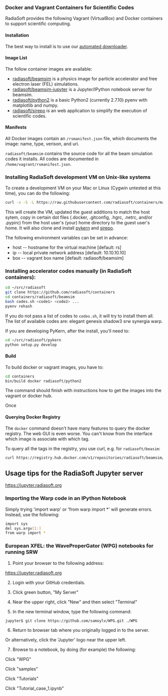 ### Docker and Vagrant Containers for Scientific Codes

RadiaSoft provides the following Vagrant (VirtualBox) and Docker
containers to support scientific computing.

#### Installation

The best way to install is to use our
[automated downloader](https://github.com/radiasoft/download).

#### Image List

The follow container images are available:

* [radiasoft/beamsim](https://github.com/radiasoft/container-beamsim)
  is a physics image for particle accelerator and free electron laser (FEL) simulations.
* [radiasoft/beamsim-jupyter](https://github.com/radiasoft/container-beamsim-jupyter)
  is a Jupyter/IPython notebook server for beamsim.
* [radiasoft/python2](https://github.com/radiasoft/containers-python2)
  is a basic Python2 (currently 2.7.10) pyenv with matplotlib and numpy.
* [radiasoft/sirepo](https://github.com/radiasoft/containers/tree/master/radiasoft/sirepo)
  is an web application to simplify the execution of scientific codes.

#### Manifests

All Docker images contain an `/rsmanifest.json` file, which documents
the image: name, type, verison, and uri.

`radiasoft/beamsim` contains the source code for all the beam
simulation codes it installs. All codes are documented in
`/home/vagrant/rsmanifest.json`.

### Installing RadiaSoft development VM on Unix-like systems

To create a development VM on your Mac or Linux (Cygwin untested at this time), you
can do the following:

```sh
curl -s -S -L https://raw.githubusercontent.com/radiasoft/containers/master/bin/vagrant-up-dev | bash
```

This will create the VM, updated the guest additions to match the host sytem,
copy in certain dot files (.docker, .gitconfig, .hgrc, .netrc, and/or .pypirc)
from the host user's (your) home directory to the guest user's home. It will
also clone and install [pykern](https://github.com/radiasoft/pykern)
and [sirepo](https://github.com/radiasoft/sirepo).

The following environment variables can be set in advance:

* host -- hostname for the virtual machine [default: rs]
* ip -- local private network address [default: 10.10.10.10]
* box -- vagrant box name [default: radiasoft/beamsim]

### Installing accelerator codes manually (in RadiaSoft containers):

```bash
cd ~/src/radiasoft
git clone https://github.com/radiasoft/containers
cd containers/radiasoft/beamsim
bash codes.sh <code1> <code2> ...
pyenv rehash
```

If you do not pass a list of codes to `codes.sh`,
it will try to install them all.  The list of available codes
are: elegant genesis shadow3 srw synergia warp.

If you are developing PyKern, after the install, you'll need to:

```bash
cd ~/src/radiasoft/pykern
python setup.py develop
```

#### Build

To build docker or vagrant images, you have to:

```bash
cd containers
bin/build docker radiasoft/python2
```

The command should finish with instructions how to get the images
into the vagrant or docker hub.

Once

#### Querying Docker Registry

The `docker` command doesn't have many features to query the docker registry.
The web GUI is even worse. You can't know from the interface which image is
associate with which tag.

To query all the tags in the registry, you use curl, e.g. for `radiasoft/beasim`:

```bash
curl https://registry.hub.docker.com/v1/repositories/radiasoft/beamsim/tags
```

## Usage tips for the RadiaSoft Jupyter server

https://jupyter.radiasoft.org

### Importing the Warp code in an IPython Notebook

Simply trying 'import warp' or 'from warp import *' will generate errors. Instead, use the following:
```bash
import sys
del sys.argv[1:]
from warp import *
```

### European XFEL: the WaveProperGator (WPG) notebooks for running SRW

1) Point your browser to the following address:

https://jupyter.radiasoft.org

2) Login with your GitHub credentials.

3) Click green button, "My Server"

4) Near the upper right, click "New" and then select "Terminal"

5) In the new terminal window, type the following command:

```bash
jupyter$ git clone https://github.com/samoylv/WPG.git ./WPG
```

6) Return to browser tab where you originally logged in to the server.

Or alternatively, click the 'Jupyter' logo near the upper left.

7) Browse to a notebook, by doing (for example) the following:

Click "WPG"

Click "samples"

Click "Tutorials"

Click "Tutorial_case_1.ipynb"
